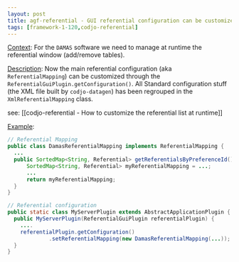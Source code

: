 ```yaml
---
layout: post
title: agf-referential - GUI referential configuration can be customized
tags: [framework-1-120,codjo-referential]
---
```

<u>Context</u>:
For the ```DAMAS``` software we need to manage at runtime the referential window (add/remove tables).

<u>Description</u>:
Now the main referential configuration (aka ```ReferentialMapping```) can be customized through the ```ReferentialGuiPlugin.getConfiguration()```. All Standard configuration stuff (the XML file built by ```codjo-datagen```) has been regrouped in the ```XmlReferentialMapping``` class.

see: [[codjo-referential - How to customize the referential list at runtime]]

<u>Example</u>:
```java
// Referential Mapping
public class DamasReferentialMapping implements ReferentialMapping {
  ...
  public SortedMap<String, Referential> getReferentialsByPreferenceId() throws Exception {
      SortedMap<String, Referential> myReferentialMapping = ...;
      ...
      return myReferentialMapping;
  }
}

// Referential configuration
public static class MyServerPlugin extends AbstractApplicationPlugin {
  public MyServerPlugin(ReferentialGuiPlugin referentialPlugin) {
    ....
    referentialPlugin.getConfiguration()
             .setReferentialMapping(new DamasReferentialMapping(...));
  }
}
```
